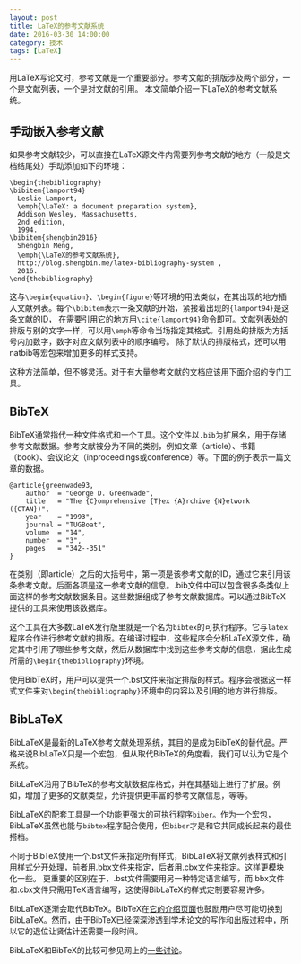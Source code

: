 ```yaml
---
layout: post
title: LaTeX的参考文献系统
date: 2016-03-30 14:00:00
category: 技术
tags: [LaTeX]
---
```


用LaTeX写论文时，参考文献是一个重要部分。参考文献的排版涉及两个部分，一个是文献列表，一个是对文献的引用。
本文简单介绍一下LaTeX的参考文献系统。

<!--more-->

## 手动嵌入参考文献

如果参考文献较少，可以直接在LaTeX源文件内需要列参考文献的地方（一般是文档结尾处）手动添加如下的环境：

	\begin{thebibliography}
	\bibitem{lamport94}
	  Leslie Lamport,
	  \emph{\LaTeX: a document preparation system},
	  Addison Wesley, Massachusetts,
	  2nd edition,
	  1994.
	\bibitem{shengbin2016}
	  Shengbin Meng,
	  \emph{\LaTeX的参考文献系统},
	  http://blog.shengbin.me/latex-bibliography-system ,
	  2016.
	\end{thebibliography}
	
这与`\begin{equation}`、`\begin{figure}`等环境的用法类似，在其出现的地方插入文献列表。每个`\bibitem`表示一条文献的开始，紧接着出现的`{lamport94}`是这条文献的ID，
在需要引用它的地方用`\cite{lamport94}`命令即可。文献列表处的排版与别的文字一样，可以用`\emph`等命令当场指定其格式。引用处的排版为方括号内加数字，数字对应文献列表中的顺序编号。
除了默认的排版格式，还可以用natbib等宏包来增加更多的样式支持。

这种方法简单，但不够灵活。对于有大量参考文献的文档应该用下面介绍的专门工具。

## BibTeX

BibTeX通常指代一种文件格式和一个工具。这个文件以`.bib`为扩展名，用于存储参考文献数据。参考文献被分为不同的类别，例如文章（article）、书籍（book）、会议论文（inproceedings或conference）等。下面的例子表示一篇文章的数据。

	@article{greenwade93,
		author  = "George D. Greenwade",
		title   = "The {C}omprehensive {T}ex {A}rchive {N}etwork ({CTAN})",
		year    = "1993",
		journal = "TUGBoat",
		volume  = "14",
		number  = "3",
		pages   = "342--351"
	}
	
在类别（即article）之后的大括号中，第一项是该参考文献的ID，通过它来引用该条参考文献。后面各项是这一参考文献的信息。.bib文件中可以包含很多条类似上面这样的参考文献数据条目。这些数据组成了参考文献数据库。可以通过BibTeX提供的工具来使用该数据库。

这个工具在大多数LaTeX发行版里就是一个名为`bibtex`的可执行程序。它与`latex`程序合作进行参考文献的排版。在编译过程中，这些程序会分析LaTeX源文件，确定其中引用了哪些参考文献，然后从数据库中找到这些参考文献的信息，据此生成所需的`\begin{thebibliography}`环境。

使用BibTeX时，用户可以提供一个.bst文件来指定排版的样式。程序会根据这一样式文件来对`\begin{thebibliography}`环境中的内容以及引用的地方进行排版。

## BibLaTeX

BibLaTeX是最新的LaTeX参考文献处理系统，其目的是成为BibTeX的替代品。严格来说BibLaTeX只是一个宏包，但从取代BibTeX的角度看，我们可以认为它是个系统。

BibLaTeX沿用了BibTeX的参考文献数据库格式，并在其基础上进行了扩展。例如，增加了更多的文献类型，允许提供更丰富的参考文献信息，等等。

BibLaTeX的配套工具是一个功能更强大的可执行程序`biber`。作为一个宏包，BibLaTeX虽然也能与`bibtex`程序配合使用，但`biber`才是和它共同成长起来的最佳搭档。

不同于BibTeX使用一个.bst文件来指定所有样式，BibLaTeX将文献列表样式和引用样式分开处理，前者用.bbx文件来指定，后者用.cbx文件来指定。这样更模块化一些。
更重要的区别在于，.bst文件需要用另一种特定语言编写，而.bbx文件和.cbx文件只需用TeX语言编写，这使得BibLaTeX的样式定制要容易许多。

BibLaTeX逐渐会取代BibTeX。BibTeX在[它的介绍页面](https://www.ctan.org/pkg/bibtex)也鼓励用户尽可能切换到BibLaTeX。然而，由于BibTeX已经深深渗透到学术论文的写作和出版过程中，所以它的退位让贤估计还需要一段时间。

BibLaTeX和BibTeX的比较可参见网上的[一些讨论](http://tex.stackexchange.com/questions/25701/bibtex-vs-biber-and-biblatex-vs-natbib)。
